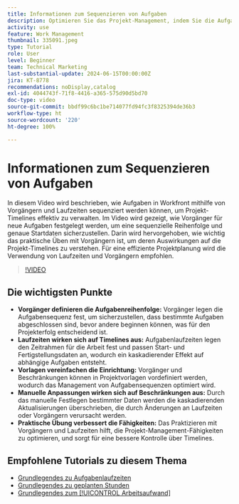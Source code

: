 ```yaml
---
title: Informationen zum Sequenzieren von Aufgaben
description: Optimieren Sie das Projekt-Management, indem Sie die Aufgabenreihenfolge mit Vorgängern definieren, Timelines anhand von Laufzeiten festlegen, Sequenzen mithilfe von Vorlagen vereinfachen, manuelle Beschränkungen vermeiden und Fähigkeiten durch praktisches Üben verfeinern.
activity: use
feature: Work Management
thumbnail: 335091.jpeg
type: Tutorial
role: User
level: Beginner
team: Technical Marketing
last-substantial-update: 2024-06-15T00:00:00Z
jira: KT-8778
recommendations: noDisplay,catalog
exl-id: 4044743f-71f8-4416-a365-575d90d5bd70
doc-type: video
source-git-commit: bbdf99c6bc1be714077fd94fc3f8325394de36b3
workflow-type: ht
source-wordcount: '220'
ht-degree: 100%

---
```


# Informationen zum Sequenzieren von Aufgaben

In diesem Video wird beschrieben, wie Aufgaben in Workfront mithilfe von Vorgängern und Laufzeiten sequenziert werden können, um Projekt-Timelines effektiv zu verwalten.
Im Video wird gezeigt, wie Vorgänger für neue Aufgaben festgelegt werden, um eine sequenzielle Reihenfolge und genaue Startdaten sicherzustellen.
Darin wird hervorgehoben, wie wichtig das praktische Üben mit Vorgängern ist, um deren Auswirkungen auf die Projekt-Timelines zu verstehen. Für eine effiziente Projektplanung wird die Verwendung von Laufzeiten und Vorgängern empfohlen.


>[!VIDEO](https://video.tv.adobe.com/v/3447329/?quality=12&learn=on&enablevpops=1&captions=ger)

## Die wichtigsten Punkte

* **Vorgänger definieren die Aufgabenreihenfolge:** Vorgänger legen die Aufgabensequenz fest, um sicherzustellen, dass bestimmte Aufgaben abgeschlossen sind, bevor andere beginnen können, was für den Projekterfolg entscheidend ist.
* **Laufzeiten wirken sich auf Timelines aus:** Aufgabenlaufzeiten legen den Zeitrahmen für die Arbeit fest und passen Start- und Fertigstellungsdaten an, wodurch ein kaskadierender Effekt auf abhängige Aufgaben entsteht.
* **Vorlagen vereinfachen die Einrichtung:** Vorgänger und Beschränkungen können in Projektvorlagen vordefiniert werden, wodurch das Management von Aufgabensequenzen optimiert wird.
* **Manuelle Anpassungen wirken sich auf Beschränkungen aus:** Durch das manuelle Festlegen bestimmter Daten werden die kaskadierenden Aktualisierungen überschrieben, die durch Änderungen an Laufzeiten oder Vorgängern verursacht werden.
* **Praktische Übung verbessert die Fähigkeiten:** Das Praktizieren mit Vorgängern und Laufzeiten hilft, die Projekt-Management-Fähigkeiten zu optimieren, und sorgt für eine bessere Kontrolle über Timelines.

## Empfohlene Tutorials zu diesem Thema

* [Grundlegendes zu Aufgabenlaufzeiten](/help/manage-work/tasks/understand-task-durations.md)
* [Grundlegendes zu geplanten Stunden](/help/manage-work/tasks/understand-planned-hours.md)
* [Grundlegendes zum [!UICONTROL Arbeitsaufwand]](/help/manage-work/tasks/understand-work-effort.md)

